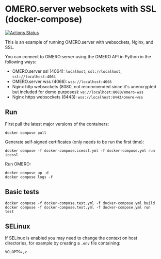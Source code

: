 # OMERO.server websockets with SSL (docker-compose)

[![Actions Status](https://github.com/ome/docker-example-omero-websockets/workflows/Build/badge.svg)](https://github.com/ome/docker-example-omero-websockets/actions)

This is an example of running OMERO.server with websockets, Nginx, and SSL.

You can connect to OMERO.server using the OMERO API in Python in the following ways:
- OMERO.server ssl (4064): `localhost`, `ssl://localhost`, `ssl://localhost:4064`
- OMERO.server wss (4066): `wss://localhost:4066`
- Nginx http websockets (8080, not recommended since it's unencrypted but included for demo purposes): `ws://localhost:8080/omero-wss`
- Nginx https websockets (8443): `wss://localhost:8443/omero-wss`


## Run

First pull the latest major versions of the containers:

    docker compose pull

Generate self-signed certificates (only needs to be run the first time):

    docker compose -f docker-compose.icessl.yml -f docker-compose.yml run icessl

Run OMERO:

    docker compose up -d
    docker compose logs -f


## Basic tests

    docker compose -f docker-compose.test.yml -f docker-compose.yml build
    docker compose -f docker-compose.test.yml -f docker-compose.yml run test


## SELinux

If SELinux is enabled you may need to change the context on host directories, for example by creating a `.env` file containing:

    VOLOPTS=,z
